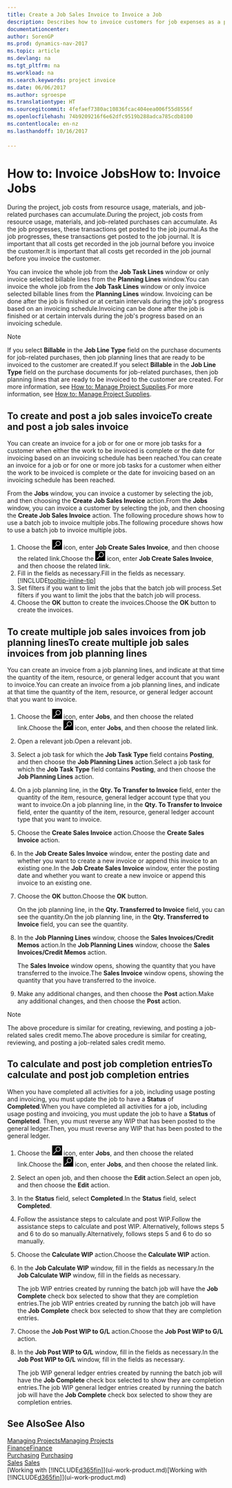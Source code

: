 ```yaml
---
title: Create a Job Sales Invoice to Invoice a Job
description: Describes how to invoice customers for job expenses as a project progresses.
documentationcenter: 
author: SorenGP
ms.prod: dynamics-nav-2017
ms.topic: article
ms.devlang: na
ms.tgt_pltfrm: na
ms.workload: na
ms.search.keywords: project invoice
ms.date: 06/06/2017
ms.author: sgroespe
ms.translationtype: HT
ms.sourcegitcommit: 4fefaef7380ac10836fcac404eea006f55d8556f
ms.openlocfilehash: 74b9209216f6e62dfc9519b288adca785cdb8100
ms.contentlocale: en-nz
ms.lasthandoff: 10/16/2017

---
```

# <a name="how-to-invoice-jobs"></a><span data-ttu-id="44767-103">How to: Invoice Jobs</span><span class="sxs-lookup"><span data-stu-id="44767-103">How to: Invoice Jobs</span></span>
<span data-ttu-id="44767-104">During the project, job costs from resource usage, materials, and job-related purchases can accumulate.</span><span class="sxs-lookup"><span data-stu-id="44767-104">During the project, job costs from resource usage, materials, and job-related purchases can accumulate.</span></span> <span data-ttu-id="44767-105">As the job progresses, these transactions get posted to the job journal.</span><span class="sxs-lookup"><span data-stu-id="44767-105">As the job progresses, these transactions get posted to the job journal.</span></span> <span data-ttu-id="44767-106">It is important that all costs get recorded in the job journal before you invoice the customer.</span><span class="sxs-lookup"><span data-stu-id="44767-106">It is important that all costs get recorded in the job journal before you invoice the customer.</span></span>

<span data-ttu-id="44767-107">You can invoice the whole job from the **Job Task Lines** window or only invoice selected billable lines from the **Planning Lines** window.</span><span class="sxs-lookup"><span data-stu-id="44767-107">You can invoice the whole job from the **Job Task Lines** window or only invoice selected billable lines from the **Planning Lines** window.</span></span> <span data-ttu-id="44767-108">Invoicing can be done after the job is finished or at certain intervals during the job's progress based on an invoicing schedule.</span><span class="sxs-lookup"><span data-stu-id="44767-108">Invoicing can be done after the job is finished or at certain intervals during the job's progress based on an invoicing schedule.</span></span>

> [!NOTE]  
>   <span data-ttu-id="44767-109">If you select **Billable** in the **Job Line Type** field on the purchase documents for job-related purchases, then job planning lines that are ready to be invoiced to the customer are created.</span><span class="sxs-lookup"><span data-stu-id="44767-109">If you select **Billable** in the **Job Line Type** field on the purchase documents for job-related purchases, then job planning lines that are ready to be invoiced to the customer are created.</span></span> <span data-ttu-id="44767-110">For more information, see [How to: Manage Project Supplies](projects-how-manage-project-supplies.md).</span><span class="sxs-lookup"><span data-stu-id="44767-110">For more information, see [How to: Manage Project Supplies](projects-how-manage-project-supplies.md).</span></span>

## <a name="to-create-and-post-a-job-sales-invoice"></a><span data-ttu-id="44767-111">To create and post a job sales invoice</span><span class="sxs-lookup"><span data-stu-id="44767-111">To create and post a job sales invoice</span></span>
<span data-ttu-id="44767-112">You can create an invoice for a job or for one or more job tasks for a customer when either the work to be invoiced is complete or the date for invoicing based on an invoicing schedule has been reached.</span><span class="sxs-lookup"><span data-stu-id="44767-112">You can create an invoice for a job or for one or more job tasks for a customer when either the work to be invoiced is complete or the date for invoicing based on an invoicing schedule has been reached.</span></span>

<span data-ttu-id="44767-113">From the **Jobs** window, you can invoice a customer by selecting the job, and then choosing the **Create Job Sales Invoice** action.</span><span class="sxs-lookup"><span data-stu-id="44767-113">From the **Jobs** window, you can invoice a customer by selecting the job, and then choosing the **Create Job Sales Invoice** action.</span></span> <span data-ttu-id="44767-114">The following procedure shows how to use a batch job to invoice multiple jobs.</span><span class="sxs-lookup"><span data-stu-id="44767-114">The following procedure shows how to use a batch job to invoice multiple jobs.</span></span>  

1. <span data-ttu-id="44767-115">Choose the ![Search for Page or Report](media/ui-search/search_small.png "Search for Page or Report icon") icon, enter **Job Create Sales Invoice**, and then choose the related link.</span><span class="sxs-lookup"><span data-stu-id="44767-115">Choose the ![Search for Page or Report](media/ui-search/search_small.png "Search for Page or Report icon") icon, enter **Job Create Sales Invoice**, and then choose the related link.</span></span>  
2. <span data-ttu-id="44767-116">Fill in the fields as necessary.</span><span class="sxs-lookup"><span data-stu-id="44767-116">Fill in the fields as necessary.</span></span> [!INCLUDE[tooltip-inline-tip](includes/tooltip-inline-tip_md.md)]
3. <span data-ttu-id="44767-117">Set filters if you want to limit the jobs that the batch job will process.</span><span class="sxs-lookup"><span data-stu-id="44767-117">Set filters if you want to limit the jobs that the batch job will process.</span></span>
4. <span data-ttu-id="44767-118">Choose the **OK** button to create the invoices.</span><span class="sxs-lookup"><span data-stu-id="44767-118">Choose the **OK** button to create the invoices.</span></span>  

## <a name="to-create-multiple-job-sales-invoices-from-job-planning-lines"></a><span data-ttu-id="44767-119">To create multiple job sales invoices from job planning lines</span><span class="sxs-lookup"><span data-stu-id="44767-119">To create multiple job sales invoices from job planning lines</span></span>
<span data-ttu-id="44767-120">You can create an invoice from a job planning lines, and indicate at that time the quantity of the item, resource, or general ledger account that you want to invoice.</span><span class="sxs-lookup"><span data-stu-id="44767-120">You can create an invoice from a job planning lines, and indicate at that time the quantity of the item, resource, or general ledger account that you want to invoice.</span></span>

1. <span data-ttu-id="44767-121">Choose the ![Search for Page or Report](media/ui-search/search_small.png "Search for Page or Report icon") icon, enter **Jobs**, and then choose the related link.</span><span class="sxs-lookup"><span data-stu-id="44767-121">Choose the ![Search for Page or Report](media/ui-search/search_small.png "Search for Page or Report icon") icon, enter **Jobs**, and then choose the related link.</span></span>
2. <span data-ttu-id="44767-122">Open a relevant job.</span><span class="sxs-lookup"><span data-stu-id="44767-122">Open a relevant job.</span></span>
3. <span data-ttu-id="44767-123">Select a job task for which the **Job Task Type** field contains **Posting**, and then choose the **Job Planning Lines** action.</span><span class="sxs-lookup"><span data-stu-id="44767-123">Select a job task for which the **Job Task Type** field contains **Posting**, and then choose the **Job Planning Lines** action.</span></span>  
4. <span data-ttu-id="44767-124">On a job planning line, in the **Qty. To Transfer to Invoice** field, enter the quantity of the item, resource, general ledger account type that you want to invoice.</span><span class="sxs-lookup"><span data-stu-id="44767-124">On a job planning line, in the **Qty. To Transfer to Invoice** field, enter the quantity of the item, resource, general ledger account type that you want to invoice.</span></span>  
5. <span data-ttu-id="44767-125">Choose the **Create Sales Invoice** action.</span><span class="sxs-lookup"><span data-stu-id="44767-125">Choose the **Create Sales Invoice** action.</span></span>
6. <span data-ttu-id="44767-126">In the **Job Create Sales Invoice** window, enter the posting date and whether you want to create a new invoice or append this invoice to an existing one.</span><span class="sxs-lookup"><span data-stu-id="44767-126">In the **Job Create Sales Invoice** window, enter the posting date and whether you want to create a new invoice or append this invoice to an existing one.</span></span>
7. <span data-ttu-id="44767-127">Choose the **OK** button.</span><span class="sxs-lookup"><span data-stu-id="44767-127">Choose the **OK** button.</span></span>  

    <span data-ttu-id="44767-128">On the job planning line, in the **Qty. Transferred to Invoice** field, you can see the quantity.</span><span class="sxs-lookup"><span data-stu-id="44767-128">On the job planning line, in the **Qty. Transferred to Invoice** field, you can see the quantity.</span></span>
8. <span data-ttu-id="44767-129">In the **Job Planning Lines** window, choose the **Sales Invoices/Credit Memos** action.</span><span class="sxs-lookup"><span data-stu-id="44767-129">In the **Job Planning Lines** window, choose the **Sales Invoices/Credit Memos** action.</span></span>

    <span data-ttu-id="44767-130">The **Sales Invoice** window opens, showing the quantity that you have transferred to the invoice.</span><span class="sxs-lookup"><span data-stu-id="44767-130">The **Sales Invoice** window opens, showing the quantity that you have transferred to the invoice.</span></span>  
9. <span data-ttu-id="44767-131">Make any additional changes, and then choose the **Post** action.</span><span class="sxs-lookup"><span data-stu-id="44767-131">Make any additional changes, and then choose the **Post** action.</span></span>

> [!NOTE]  
>   <span data-ttu-id="44767-132">The above procedure is similar for creating, reviewing, and posting a job-related sales credit memo.</span><span class="sxs-lookup"><span data-stu-id="44767-132">The above procedure is similar for creating, reviewing, and posting a job-related sales credit memo.</span></span>

## <a name="to-calculate-and-post-job-completion-entries"></a><span data-ttu-id="44767-133">To calculate and post job completion entries</span><span class="sxs-lookup"><span data-stu-id="44767-133">To calculate and post job completion entries</span></span>
<span data-ttu-id="44767-134">When you have completed all activities for a job, including usage posting and invoicing, you must update the job to have a **Status** of **Completed**.</span><span class="sxs-lookup"><span data-stu-id="44767-134">When you have completed all activities for a job, including usage posting and invoicing, you must update the job to have a **Status** of **Completed**.</span></span> <span data-ttu-id="44767-135">Then, you must reverse any WIP that has been posted to the general ledger.</span><span class="sxs-lookup"><span data-stu-id="44767-135">Then, you must reverse any WIP that has been posted to the general ledger.</span></span>

1. <span data-ttu-id="44767-136">Choose the ![Search for Page or Report](media/ui-search/search_small.png "Search for Page or Report icon") icon, enter **Jobs**, and then choose the related link.</span><span class="sxs-lookup"><span data-stu-id="44767-136">Choose the ![Search for Page or Report](media/ui-search/search_small.png "Search for Page or Report icon") icon, enter **Jobs**, and then choose the related link.</span></span>  
2. <span data-ttu-id="44767-137">Select an open job, and then choose the **Edit** action.</span><span class="sxs-lookup"><span data-stu-id="44767-137">Select an open job, and then choose the **Edit** action.</span></span>
3. <span data-ttu-id="44767-138">In the **Status** field, select **Completed**.</span><span class="sxs-lookup"><span data-stu-id="44767-138">In the **Status** field, select **Completed**.</span></span>
4. <span data-ttu-id="44767-139">Follow the assistance steps to calculate and post WIP.</span><span class="sxs-lookup"><span data-stu-id="44767-139">Follow the assistance steps to calculate and post WIP.</span></span> <span data-ttu-id="44767-140">Alternatively, follows steps 5 and 6 to do so manually.</span><span class="sxs-lookup"><span data-stu-id="44767-140">Alternatively, follows steps 5 and 6 to do so manually.</span></span>  
5. <span data-ttu-id="44767-141">Choose the **Calculate WIP** action.</span><span class="sxs-lookup"><span data-stu-id="44767-141">Choose the **Calculate WIP** action.</span></span>
6. <span data-ttu-id="44767-142">In the **Job Calculate WIP** window, fill in the fields as necessary.</span><span class="sxs-lookup"><span data-stu-id="44767-142">In the **Job Calculate WIP** window, fill in the fields as necessary.</span></span>  

     <span data-ttu-id="44767-143">The job WIP entries created by running the batch job will have the **Job Complete** check box selected to show that they are completion entries.</span><span class="sxs-lookup"><span data-stu-id="44767-143">The job WIP entries created by running the batch job will have the **Job Complete** check box selected to show that they are completion entries.</span></span>  
7. <span data-ttu-id="44767-144">Choose the **Job Post WIP to G/L** action.</span><span class="sxs-lookup"><span data-stu-id="44767-144">Choose the **Job Post WIP to G/L** action.</span></span>
8. <span data-ttu-id="44767-145">In the **Job Post WIP to G/L** window, fill in the fields as necessary.</span><span class="sxs-lookup"><span data-stu-id="44767-145">In the **Job Post WIP to G/L** window, fill in the fields as necessary.</span></span>  

     <span data-ttu-id="44767-146">The job WIP general ledger entries created by running the batch job will have the **Job Complete** check box selected to show they are completion entries.</span><span class="sxs-lookup"><span data-stu-id="44767-146">The job WIP general ledger entries created by running the batch job will have the **Job Complete** check box selected to show they are completion entries.</span></span>

## <a name="see-also"></a><span data-ttu-id="44767-147">See Also</span><span class="sxs-lookup"><span data-stu-id="44767-147">See Also</span></span>
[<span data-ttu-id="44767-148">Managing Projects</span><span class="sxs-lookup"><span data-stu-id="44767-148">Managing Projects</span></span>](projects-manage-projects.md)  
[<span data-ttu-id="44767-149">Finance</span><span class="sxs-lookup"><span data-stu-id="44767-149">Finance</span></span>](finance.md)  
<span data-ttu-id="44767-150">[Purchasing](purchasing-manage-purchasing.md)       </span><span class="sxs-lookup"><span data-stu-id="44767-150">[Purchasing](purchasing-manage-purchasing.md)       </span></span>  
<span data-ttu-id="44767-151">[Sales](sales-manage-sales.md)    </span><span class="sxs-lookup"><span data-stu-id="44767-151">[Sales](sales-manage-sales.md)    </span></span>  
<span data-ttu-id="44767-152">[Working with [!INCLUDE[d365fin](includes/d365fin_md.md)]](ui-work-product.md)</span><span class="sxs-lookup"><span data-stu-id="44767-152">[Working with [!INCLUDE[d365fin](includes/d365fin_md.md)]](ui-work-product.md)</span></span>  

